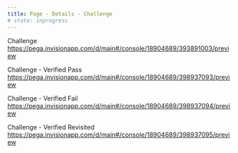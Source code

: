 ```yaml
---
title: Page - Details - Challenge
# state: inprogress
---
```


Challenge
https://pega.invisionapp.com/d/main#/console/18904689/393891003/preview


Challenge - Verified Pass
https://pega.invisionapp.com/d/main#/console/18904689/398937093/preview


Challenge - Verified Fail
https://pega.invisionapp.com/d/main#/console/18904689/398937094/preview


Challenge - Verified Revisited
https://pega.invisionapp.com/d/main#/console/18904689/398937095/preview